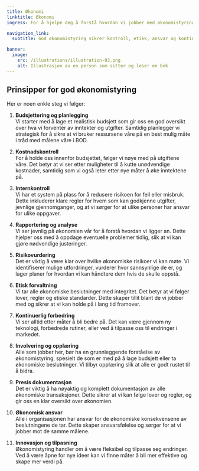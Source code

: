 ```yaml
---
title: Økonomi
linktitle: Økonomi
ingress: For å hjelpe deg å forstå hvordan vi jobber med økonomistyring, har vi laget en enkel oversikt over de viktigste prinsippene. Økonomistyring høres kanskje litt komplisert ut, men det handler egentlig bare om å passe på at vi bruker pengene våre smart, slik at vi kan nå målene våre på best mulig måte.

navigation_link:
  subtitle: God økonomistyring sikrer kontroll, etikk, ansvar og kontinuerlig forbedring.

banner:
  image:
    src: /illustrations/illustration-03.png
    alt: Illustrasjon av en person som sitter og leser en bok
---
```


## Prinsipper for god økonomistyring

Her er noen enkle steg vi følger:

1. **Budsjettering og planlegging**  
   Vi starter med å lage et realistisk budsjett som gir oss en god oversikt over hva vi forventer av inntekter og utgifter. Samtidig planlegger vi strategisk for å sikre at vi bruker ressursene våre på en best mulig måte i tråd med målene våre i BOD.

2. **Kostnadskontroll**  
   For å holde oss innenfor budsjettet, følger vi nøye med på utgiftene våre. Det betyr at vi ser etter muligheter til å kutte unødvendige kostnader, samtidig som vi også leter etter nye måter å øke inntektene på.

3. **Internkontroll**  
   Vi har et system på plass for å redusere risikoen for feil eller misbruk. Dette inkluderer klare regler for hvem som kan godkjenne utgifter, jevnlige gjennomganger, og at vi sørger for at ulike personer har ansvar for ulike oppgaver.

4. **Rapportering og analyse**  
   Vi ser jevnlig på økonomien vår for å forstå hvordan vi ligger an. Dette hjelper oss med å oppdage eventuelle problemer tidlig, slik at vi kan gjøre nødvendige justeringer.

5. **Risikovurdering**  
   Det er viktig å være klar over hvilke økonomiske risikoer vi kan møte. Vi identifiserer mulige utfordringer, vurderer hvor sannsynlige de er, og lager planer for hvordan vi kan håndtere dem hvis de skulle oppstå.

6. **Etisk forvaltning**  
   Vi tar alle økonomiske beslutninger med integritet. Det betyr at vi følger lover, regler og etiske standarder. Dette skaper tillit blant de vi jobber med og sikrer at vi kan holde på i lang tid framover.

7. **Kontinuerlig forbedring**  
   Vi ser alltid etter måter å bli bedre på. Det kan være gjennom ny teknologi, forbedrede rutiner, eller ved å tilpasse oss til endringer i markedet.

8. **Involvering og opplæring**  
   Alle som jobber her, bør ha en grunnleggende forståelse av økonomistyring, spesielt de som er med på å lage budsjett eller ta økonomiske beslutninger. Vi tilbyr opplæring slik at alle er godt rustet til å bidra.

9. **Presis dokumentasjon**  
   Det er viktig å ha nøyaktig og komplett dokumentasjon av alle økonomiske transaksjoner. Dette sikrer at vi kan følge lover og regler, og gir oss en klar oversikt over økonomien.

10. **Økonomisk ansvar**  
    Alle i organisasjonen har ansvar for de økonomiske konsekvensene av beslutningene de tar. Dette skaper ansvarsfølelse og sørger for at vi jobber mot de samme målene.

11. **Innovasjon og tilpasning**  
    Økonomistyring handler om å være fleksibel og tilpasse seg endringer. Ved å være åpne for nye ideer kan vi finne måter å bli mer effektive og skape mer verdi på.

